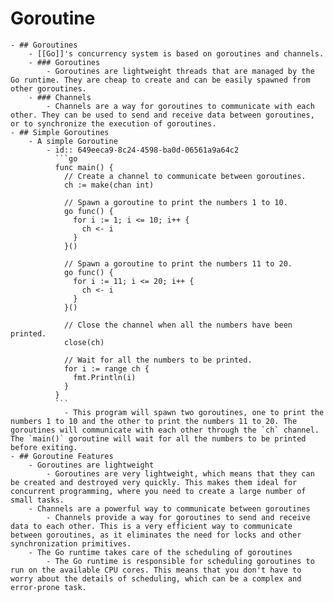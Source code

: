 # Goroutine
	- ## Goroutines
		- [[Go]]'s concurrency system is based on goroutines and channels.
		- ### Goroutines
			- Goroutines are lightweight threads that are managed by the Go runtime. They are cheap to create and can be easily spawned from other goroutines.
		- ### Channels
			- Channels are a way for goroutines to communicate with each other. They can be used to send and receive data between goroutines, or to synchronize the execution of goroutines.
	- ## Simple Goroutines
		- A simple Goroutine
			- id:: 649eeca9-8c24-4598-ba0d-06561a9a64c2
			  ```go
			  func main() {
			    // Create a channel to communicate between goroutines.
			    ch := make(chan int)
			  
			    // Spawn a goroutine to print the numbers 1 to 10.
			    go func() {
			      for i := 1; i <= 10; i++ {
			        ch <- i
			      }
			    }()
			  
			    // Spawn a goroutine to print the numbers 11 to 20.
			    go func() {
			      for i := 11; i <= 20; i++ {
			        ch <- i
			      }
			    }()
			  
			    // Close the channel when all the numbers have been printed.
			    close(ch)
			  
			    // Wait for all the numbers to be printed.
			    for i := range ch {
			      fmt.Println(i)
			    }
			  }
			  ```
				- This program will spawn two goroutines, one to print the numbers 1 to 10 and the other to print the numbers 11 to 20. The goroutines will communicate with each other through the `ch` channel. The `main()` goroutine will wait for all the numbers to be printed before exiting.
	- ## Goroutine Features
		- Goroutines are lightweight
			- Goroutines are very lightweight, which means that they can be created and destroyed very quickly. This makes them ideal for concurrent programming, where you need to create a large number of small tasks.
		- Channels are a powerful way to communicate between goroutines
			- Channels provide a way for goroutines to send and receive data to each other. This is a very efficient way to communicate between goroutines, as it eliminates the need for locks and other synchronization primitives.
		- The Go runtime takes care of the scheduling of goroutines
			- The Go runtime is responsible for scheduling goroutines to run on the available CPU cores. This means that you don't have to worry about the details of scheduling, which can be a complex and error-prone task.